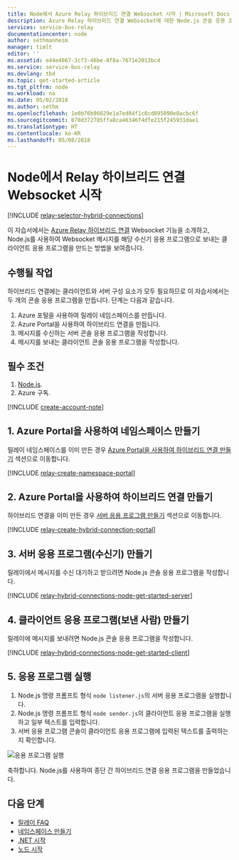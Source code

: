 ```yaml
---
title: Node에서 Azure Relay 하이브리드 연결 Websocket 시작 | Microsoft Docs
description: Azure Relay 하이브리드 연결 Websocket에 대한 Node.js 콘솔 응용 프로그램 작성
services: service-bus-relay
documentationcenter: node
author: sethmanheim
manager: timlt
editor: ''
ms.assetid: e44e4867-3cf3-46be-8f8a-7671e2013bc4
ms.service: service-bus-relay
ms.devlang: tbd
ms.topic: get-started-article
ms.tgt_pltfrm: node
ms.workload: na
ms.date: 05/02/2018
ms.author: sethm
ms.openlocfilehash: 1e0b76b96029e1a7ed84f1c8cd895090e8acbc6f
ms.sourcegitcommit: 870d372785ffa8ca46346f4dfe215f245931dae1
ms.translationtype: HT
ms.contentlocale: ko-KR
ms.lasthandoff: 05/08/2018
---
```

# <a name="get-started-with-relay-hybrid-connections-websockets-in-node"></a>Node에서 Relay 하이브리드 연결 Websocket 시작

[!INCLUDE [relay-selector-hybrid-connections](../../includes/relay-selector-hybrid-connections.md)]

이 자습서에서는 [Azure Relay 하이브리드 연결](relay-what-is-it.md#hybrid-connections) Websocket 기능을 소개하고, Node.js를 사용하여 Websocket 메시지를 해당 수신기 응용 프로그램으로 보내는 클라이언트 응용 프로그램을 만드는 방법을 보여줍니다.

## <a name="what-will-be-accomplished"></a>수행될 작업

하이브리드 연결에는 클라이언트와 서버 구성 요소가 모두 필요하므로 이 자습서에서는 두 개의 콘솔 응용 프로그램을 만듭니다. 단계는 다음과 같습니다.

1. Azure 포털을 사용하여 릴레이 네임스페이스를 만듭니다.
2. Azure Portal을 사용하여 하이브리드 연결을 만듭니다.
3. 메시지를 수신하는 서버 콘솔 응용 프로그램을 작성합니다.
4. 메시지를 보내는 클라이언트 콘솔 응용 프로그램을 작성합니다.

## <a name="prerequisites"></a>필수 조건

1. [Node.js](https://nodejs.org/en/).
2. Azure 구독.

[!INCLUDE [create-account-note](../../includes/create-account-note.md)]

## <a name="1-create-a-namespace-using-the-azure-portal"></a>1. Azure Portal을 사용하여 네임스페이스 만들기

릴레이 네임스페이스를 이미 만든 경우 [Azure Portal을 사용하여 하이브리드 연결 만들기](#2-create-a-hybrid-connection-using-the-azure-portal) 섹션으로 이동합니다.

[!INCLUDE [relay-create-namespace-portal](../../includes/relay-create-namespace-portal.md)]

## <a name="2-create-a-hybrid-connection-using-the-azure-portal"></a>2. Azure Portal을 사용하여 하이브리드 연결 만들기

하이브리드 연결을 이미 만든 경우 [서버 응용 프로그램 만들기](#3-create-a-server-application-listener) 섹션으로 이동합니다.

[!INCLUDE [relay-create-hybrid-connection-portal](../../includes/relay-create-hybrid-connection-portal.md)]

## <a name="3-create-a-server-application-listener"></a>3. 서버 응용 프로그램(수신기) 만들기

릴레이에서 메시지를 수신 대기하고 받으려면 Node.js 콘솔 응용 프로그램을 작성합니다.

[!INCLUDE [relay-hybrid-connections-node-get-started-server](../../includes/relay-hybrid-connections-node-get-started-server.md)]

## <a name="4-create-a-client-application-sender"></a>4. 클라이언트 응용 프로그램(보낸 사람) 만들기

릴레이에 메시지를 보내려면 Node.js 콘솔 응용 프로그램을 작성합니다.

[!INCLUDE [relay-hybrid-connections-node-get-started-client](../../includes/relay-hybrid-connections-node-get-started-client.md)]

## <a name="5-run-the-applications"></a>5. 응용 프로그램 실행

1. Node.js 명령 프롬프트 형식 `node listener.js`의 서버 응용 프로그램을 실행합니다.
2. Node.js 명령 프롬프트 형식 `node sender.js`의 클라이언트 응용 프로그램을 실행하고 일부 텍스트를 입력합니다.
3. 서버 응용 프로그램 콘솔이 클라이언트 응용 프로그램에 입력된 텍스트를 출력하는지 확인합니다.

![응용 프로그램 실행](./media/relay-hybrid-connections-node-get-started/running-applications.png)

축하합니다. Node.js를 사용하여 종단 간 하이브리드 연결 응용 프로그램을 만들었습니다.

## <a name="next-steps"></a>다음 단계

* [릴레이 FAQ](relay-faq.md)
* [네임스페이스 만들기](relay-create-namespace-portal.md)
* [.NET 시작](relay-hybrid-connections-dotnet-get-started.md)
* [노드 시작](relay-hybrid-connections-node-get-started.md)

